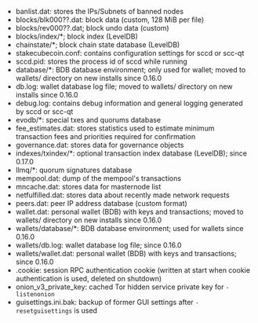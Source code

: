 
* banlist.dat: stores the IPs/Subnets of banned nodes
* blocks/blk000??.dat: block data (custom, 128 MiB per file)
* blocks/rev000??.dat; block undo data (custom)
* blocks/index/*; block index (LevelDB)
* chainstate/*; block chain state database (LevelDB)
* stakecubecoin.conf: contains configuration settings for sccd or scc-qt
* sccd.pid: stores the process id of sccd while running
* database/*: BDB database environment; only used for wallet; moved to wallets/ directory on new installs since 0.16.0
* db.log: wallet database log file; moved to wallets/ directory on new installs since 0.16.0
* debug.log: contains debug information and general logging generated by sccd or scc-qt
* evodb/*: special txes and quorums database
* fee_estimates.dat: stores statistics used to estimate minimum transaction fees and priorities required for confirmation
* governance.dat: stores data for governance objects
* indexes/txindex/*: optional transaction index database (LevelDB); since 0.17.0
* llmq/*: quorum signatures database
* mempool.dat: dump of the mempool's transactions
* mncache.dat: stores data for masternode list
* netfulfilled.dat: stores data about recently made network requests
* peers.dat: peer IP address database (custom format)
* wallet.dat: personal wallet (BDB) with keys and transactions; moved to wallets/ directory on new installs since 0.16.0
* wallets/database/*: BDB database environment; used for wallets since 0.16.0
* wallets/db.log: wallet database log file; since 0.16.0
* wallets/wallet.dat: personal wallet (BDB) with keys and transactions; since 0.16.0
* .cookie: session RPC authentication cookie (written at start when cookie authentication is used, deleted on shutdown)
* onion_v3_private_key: cached Tor hidden service private key for `-listenonion`
* guisettings.ini.bak: backup of former GUI settings after `-resetguisettings` is used

